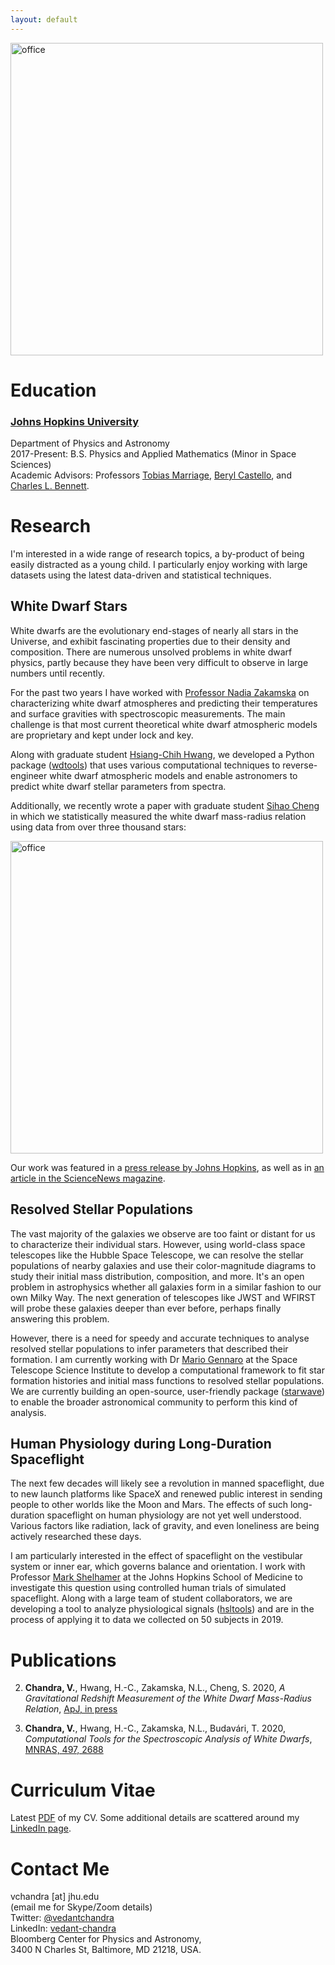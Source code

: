 ```yaml
---
layout: default
---
```


<img src="{{site.baseurl}}/assets/office.png" alt="office" width="500"/>

<h1 id="education">Education</h1>

### [Johns Hopkins University](https://physics-astronomy.jhu.edu/)
Department of Physics and Astronomy <br>
2017-Present: B.S. Physics and Applied Mathematics (Minor in Space Sciences) <br>
Academic Advisors: Professors [Tobias Marriage](https://physics-astronomy.jhu.edu/directory/tobias-marriage/), [Beryl Castello](https://engineering.jhu.edu/ams/faculty/beryl-castello/), and [Charles L. Bennett](https://cosmos.pha.jhu.edu/bennett/).


<h1 id="Research">Research</h1>

I'm interested in a wide range of research topics, a by-product of being easily distracted as a young child. I particularly enjoy working with large datasets using the latest data-driven and statistical techniques. 

<h2 id="wd">White Dwarf Stars</h2>

White dwarfs are the evolutionary end-stages of nearly all stars in the Universe, and exhibit fascinating properties due to their density and composition. There are numerous unsolved problems in white dwarf physics, partly because they have been very difficult to observe in large numbers until recently. 

For the past two years I have worked with [Professor Nadia Zakamska](https://zakamska.johnshopkins.edu/) on characterizing white dwarf atmospheres and predicting their temperatures and surface gravities with spectroscopic measurements. The main challenge is that most current theoretical white dwarf atmospheric models are proprietary and kept under lock and key. 
<!---
| ![Figure]({{site.baseurl}}/assets/loggcorr.png) |
|:--:| 
| *Correlation between the width of the H-alpha absorption line  * |
--->

Along with graduate student [Hsiang-Chih Hwang](http://www.hwang-astro.me/), we developed a Python package ([wdtools](https://github.com/vedantchandra/wdtools)) that uses various computational techniques to reverse-engineer white dwarf atmospheric models and enable astronomers to predict white dwarf stellar parameters from spectra. 

Additionally, we recently wrote a paper with graduate student [Sihao Cheng](https://sihaocheng.github.io/) in which we statistically measured the white dwarf mass-radius relation using data from over three thousand stars:

<img src="{{site.baseurl}}/assets/mass_radius_photo.png" alt="office" width="500"/>

Our work was featured in a [press release by Johns Hopkins](https://hub.jhu.edu/2020/07/30/astrophysicsists-observe-gravitational-redshift-effect/), as well as in [an article in the ScienceNews magazine](https://www.sciencenews.org/article/white-dwarf-stars-shrink-size-gain-mass). 

<h2 id="rsp">Resolved Stellar Populations</h2>

The vast majority of the galaxies we observe are too faint or distant for us to characterize their individual stars. However, using world-class space telescopes like the Hubble Space Telescope, we can resolve the stellar populations of nearby galaxies and use their color-magnitude diagrams to study their initial mass distribution, composition, and more. It's an open problem in astrophysics whether all galaxies form in a similar fashion to our own Milky Way. The next generation of telescopes like JWST and WFIRST will probe these galaxies deeper than ever before, perhaps finally answering this problem. 

However, there is a need for speedy and accurate techniques to analyse resolved stellar populations to infer parameters that described their formation. I am currently working with Dr [Mario Gennaro](https://www.stsci.edu/stsci-research/research-directory/mario-gennaro) at the Space Telescope Science Institute to develop a computational framework to fit star formation histories and initial mass functions to resolved stellar populations. We are currently building an open-source, user-friendly package ([starwave](https://github.com/vedantchandra/starwave)) to enable the broader astronomical community to perform this kind of analysis.

<h2 id="hsl">Human Physiology during Long-Duration Spaceflight</h2>

The next few decades will likely see a revolution in manned spaceflight, due to new launch platforms like SpaceX and renewed public interest in sending people to other worlds like the Moon and Mars. The effects of such long-duration spaceflight on human physiology are not yet well understood. Various factors like radiation, lack of gravity, and even loneliness are being actively researched these days. 

I am particularly interested in the effect of spaceflight on the vestibular system or inner ear, which governs balance and orientation. I work with Professor [Mark Shelhamer](https://www.hopkinsmedicine.org/profiles/results/directory/profile/0473514/mark-shelhamer) at the Johns Hopkins School of Medicine to investigate this question using controlled human trials of simulated spaceflight. Along with a large team of student collaborators, we are developing a tool to analyze physiological signals ([hsltools](https://github.com/vedantchandra/hsltools)) and are in the process of applying it to data we collected on 50 subjects in 2019. 

<h1 id="pub">Publications</h1>

2. **Chandra, V.**, Hwang, H.-C., Zakamska, N.L., Cheng, S. 2020, *A Gravitational Redshift Measurement of the White Dwarf Mass-Radius Relation*, [ApJ, in press](https://ui.adsabs.harvard.edu/abs/2020arXiv200714517C/abstract)


1. **Chandra, V.**, Hwang, H.-C., Zakamska, N.L., Budavári, T. 2020, *Computational Tools for the Spectroscopic Analysis of White Dwarfs*, [MNRAS, 497, 2688](https://ui.adsabs.harvard.edu/abs/2020arXiv200711598C/abstract)

<h1 id="cv">Curriculum Vitae</h1>

Latest [PDF]({{site.baseurl}}/assets/moderncv.pdf) of my CV. Some additional details are scattered around my [LinkedIn page](https://www.linkedin.com/in/vedant-chandra/). 

<h1 id="contact">Contact Me</h1>

vchandra [at] jhu.edu <br>
(email me for Skype/Zoom details) <br>
Twitter: [@vedantchandra](https://twitter.com/vedantchandra) <br>
LinkedIn: [vedant-chandra](https://www.linkedin.com/in/vedant-chandra/) <br>
Bloomberg Center for Physics and Astronomy, <br>
3400 N Charles St, Baltimore, MD 21218, USA.
